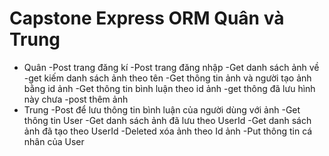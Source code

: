 # Capstone Express ORM Quân và Trung 
+ Quân 
 	-Post trang đăng kí
 	-Post trang đăng nhập 
 	-Get danh sách ảnh về 
 	-get kiếm danh sách ảnh theo tên
 	-Get thông tin ảnh và người tạo ảnh bằng id ảnh 
 	-Get thông tin bình luận theo id ảnh 
 	-get thông đã lưu hình này chưa 
 	-post thêm ảnh 
+ Trung 
 	-Post để lưu thông tin bình luận của người dùng với ảnh 
 	-Get thông tin User
 	-Get danh sách ảnh đã lưu theo UserId
 	-Get danh sách ảnh đã tạo theo UserId
 	-Deleted xóa ảnh theo Id ảnh
 	-Put thông tin cá nhân của User




